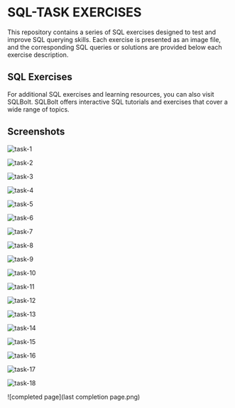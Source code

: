 # SQL-TASK EXERCISES
This repository contains a series of SQL exercises designed to test and improve SQL querying skills. Each exercise is presented as an image file, and the corresponding SQL queries or solutions are provided below each exercise description.

## SQL Exercises
For additional SQL exercises and learning resources, you can also visit SQLBolt. SQLBolt offers interactive SQL tutorials and exercises that cover a wide range of topics.

## Screenshots
![task-1](task-1.png)

![task-2](task-2.png)

![task-3](task-3.png)

![task-4](task-4.png)

![task-5](task-5.png)

![task-6](task-6.png)

![task-7](task-7.png)

![task-8](task-8.png)

![task-9](task-9.png)

![task-10](task-10.png)

![task-11](task-11.png)

![task-12](task-12.png)

![task-13](task-13.png)

![task-14](task-14.png)

![task-15](task-15.png)

![task-16](task-16.png)

![task-17](task-17.png)

![task-18](task-18.png)

![completed page](last completion page.png)


